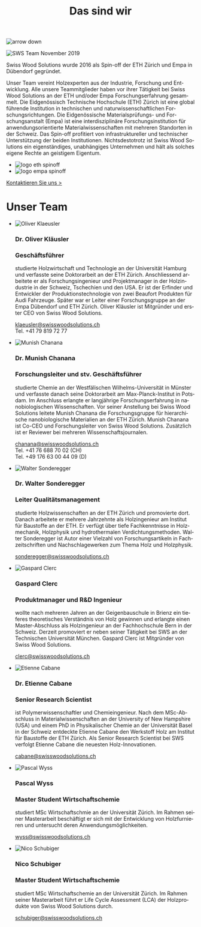 ﻿---
lang: de
title: 'Das sind wir'
order: 7
---

<div class="full-width-kenburns">
<div class="wrap-bg-image">


![arrow down](/assets/images/arrow-d-white.svg)
</div>
<img srcset="/assets/images/SWS_team.jpg"
     src="/assets/images/SWS_team.jpg" alt="SWS Team November 2019">
</div>

<div class="full-width">
<div class="wrap -cols2">

Swiss Wood Solutions wurde 2016 als Spin-off der ETH Zürich und Empa in Dübendorf gegründet.

Unser Team vereint Holzexperten aus der Industrie, Forschung und Entwicklung. Alle unsere Teammitglieder haben vor ihrer Tätigkeit bei Swiss Wood Solutions an der ETH und/oder Empa Forschungserfahrung gesammelt. Die Eidgenössisch Technische Hochschule (ETH) Zürich ist eine global führende Institution in technischen und naturwissenschaftlichen Forschungsrichtungen. Die Eidgenössische Materialsprüfungs- und Forschungsanstalt (Empa) ist eine interdisziplinäre Forschungsinstitution für anwendungsorientierte Materialwissenschaften mit mehreren Standorten in der Schweiz. Das Spin-off profitiert von infrastruktureller und technischer Unterstützung der beiden Institutionen. Nichtsdestotrotz ist Swiss Wood Solutions ein eigenständiges, unabhängiges Unternehmen und hält als solches eigene Rechte an geistigem Eigentum.

  - ![logo eth spinoff](/assets/images/Partner_4_ETH_Tropical_Wood_Tropenholz_Ersatz_Replacement_Alternative_Swiss_Ebony_Ebenholz_Palisander_Holz_Experten_SwissWoodSolutions_Klimaschutz_ETH_Zuerich.jpg)
  - ![logo empa spinoff](/assets/images/Partner_5_Empa_Tropical_Wood_Tropenholz_Ersatz_Replacement_Alternative_Swiss_Ebony_Ebenholz_Palisander_Holz_Experten_SwissWoodSolutions_Klimaschutz_ETH_Zuerich.jpg)

<a class="btn -red" href="/de/contact">Kontaktieren Sie uns ></a>

</div>
</div>

<div class="full-width-grey">
<div class="wrap -cols2">

# Unser Team

- ![Oliver Klaeusler](/assets/images/About_Team_OliverKlaeusler.jpg)
  ### Dr. Oliver Kläusler
  ### Geschäftsführer

  studierte Holzwirtschaft und Technologie an der Universität Hamburg und verfasste seine Doktorarbeit an der ETH Zürich. Anschliessend arbeitete er als Forschungsingenieur und Projektmanager in der Holzindustrie in der Schweiz, Tschechien und den USA. Er ist der Erfinder und Entwickler der Produktionstechnologie von zwei Beaufort Produkten für Audi Fahrzeuge. Später war er Leiter einer Forschungsgruppe an der Empa Dübendorf und ETH Zürich. Oliver Kläusler ist Mitgründer und erster CEO von Swiss Wood Solutions.  

  <klaeusler@swisswoodsolutions.ch>  
  Tel. +41 79 819 72 77

- ![Munish Chanana](/assets/images/About_Team_MunishChanana.jpg)
  ### Dr. Munish Chanana
  ### Forschungsleiter und stv. Geschäftsführer

  studierte Chemie an der Westfälischen Wilhelms-Universität in Münster und verfasste danach seine Doktorarbeit am Max-Planck-Institut in Potsdam. Im Anschluss erlangte er langjährige Forschungserfahrung in nanobiologischen Wissenschaften. Vor seiner Anstellung bei Swiss Wood Solutions leitete Munish Chanana die Forschungsgruppe für hierarchische nanobiologische Materialien an der ETH Zürich. Munish Chanana ist Co-CEO und Forschungsleiter von Swiss Wood Solutions. Zusätzlich ist er Reviewer bei mehreren Wissenschaftsjournalen.  

  <chanana@swisswoodsolutions.ch>  
  Tel. +41 76 688 70 02 (CH)  
  Tel. +49 176 63 00 44 09 (D)

- ![Walter Sonderegger](/assets/images/About_Team_WalterSonderegger.jpg)
  ### Dr. Walter Sonderegger
  ### Leiter Qualitätsmanagement

  studierte Holzwissenschaften an der ETH Zürich und promovierte dort. Danach arbeitete er mehrere Jahrzehnte als Holzingenieur am Institut für Baustoffe an der ETH. Er verfügt über tiefe Fachkenntnisse in Holzmechanik, Holzphysik und hydrothermalen Verdichtungsmethoden. Walter Sonderegger ist Autor einer Vielzahl von Forschungsartikeln in Fachzeitschriften und Nachschlagewerken zum Thema Holz und Holzphysik.

  <sonderegger@swisswoodsolutions.ch>

- ![Gaspard Clerc](/assets/images/About_Team_GaspardClerc.jpg)
  ### Gaspard Clerc
  ### Produktmanager und R&D Ingenieur

  wollte nach mehreren Jahren an der Geigenbauschule in Brienz ein tieferes theoretisches Verständnis von Holz gewinnen und erlangte einen Master-Abschluss als Holzingenieur an der Fachhochschule Bern in der Schweiz. Derzeit promoviert er neben seiner Tätigkeit bei SWS an der Technischen Universität München. Gaspard Clerc ist Mitgründer von Swiss Wood Solutions.

  <clerc@swisswoodsolutions.ch>

- ![Etienne Cabane](/assets/images/About_Team_EtienneCabane.jpg)
  ### Dr. Etienne Cabane
  ### Senior Research Scientist

  ist Polymerwissenschaftler und Chemieingenieur. Nach dem MSc-Abschluss in Materialwissenschaften an der University of New Hampshire (USA) und einem PhD in Physikalischer Chemie an der Universität Basel in der Schweiz entdeckte Etienne Cabane den Werkstoff Holz am Institut für Baustoffe der ETH Zürich. Als Senior Research Scientist bei SWS verfolgt Etienne Cabane die neuesten Holz-Innovationen.

  <cabane@swisswoodsolutions.ch>

- ![Pascal Wyss](/assets/images/About_Team_PascalWyss.jpg)
  ### Pascal Wyss
  ### Master Student Wirtschaftschemie

  studiert MSc Wirtschaftschmie an der Universität Zürich. Im Rahmen seiner Masterarbeit beschäftigt er sich mit der Entwicklung von Holzfurnieren und untersucht deren Anwendungsmöglichkeiten.

  <wyss@swisswoodsolutions.ch>

- ![Nico Schubiger](/assets/images/About_Team_NicoSchubiger.jpg)
  ### Nico Schubiger
  ### Master Student Wirtschaftschemie

  studiert MSc Wirtschaftschemie an der Universität Zürich. Im Rahmen seiner Masterarbeit führt er Life Cycle Assessment (LCA) der Holzprodukte von Swiss Wood Solutions durch.

  <schubiger@swisswoodsolutions.ch>

</div>
</div>
